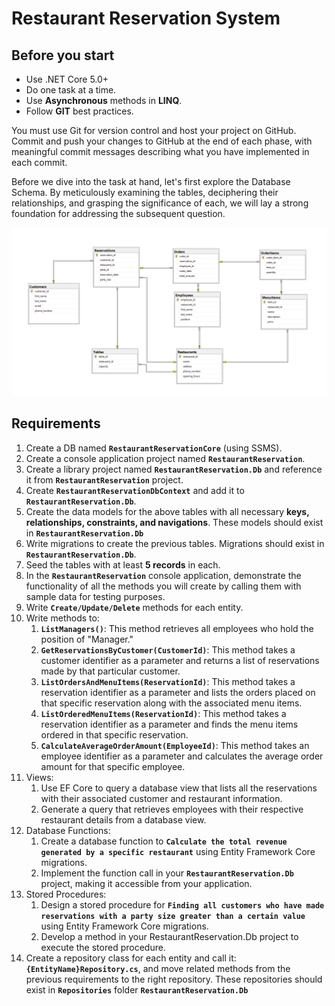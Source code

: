 # Restaurant Reservation System

## Before you start

- Use .NET Core 5.0+
- Do one task at a time.
- Use **Asynchronous** methods in **LINQ**.
- Follow **GIT** best practices.

You must use Git for version control and host your project on GitHub. Commit and push your changes to GitHub at the end
of each phase, with meaningful commit messages describing what you have implemented in each commit.

Before we dive into the task at hand, let's first explore the Database Schema. By meticulously examining the tables,
deciphering their relationships, and grasping the significance of each, we will lay a strong foundation for addressing
the subsequent question.

![DatabaseSchema](assets/InitialDatabaseSchema.png)

## Requirements

1. Create a DB named **`RestaurantReservationCore`** (using SSMS).
2. Create a console application project named **`RestaurantReservation`**.
3. Create a library project named **`RestaurantReservation.Db`** and reference it from **`RestaurantReservation`**
   project.
4. Create **`RestaurantReservationDbContext`** and add it to **`RestaurantReservation.Db`**.
5. Create the data models for the above tables with all necessary **keys, relationships, constraints, and navigations**.
   These models should exist in **`RestaurantReservation.Db`**
6. Write migrations to create the previous tables. Migrations should exist in **`RestaurantReservation.Db`**.
7. Seed the tables with at least **5 records** in each.
8. In the **`RestaurantReservation`** console application, demonstrate the functionality of all the methods you will
   create by calling them with sample data for testing purposes.
9. Write **`Create/Update/Delete`** methods for each entity.
10. Write methods to:
    1. **`ListManagers()`**: This method retrieves all employees who hold the position of "Manager."
    2. **`GetReservationsByCustomer(CustomerId)`**: This method takes a customer identifier as a parameter and returns a
       list of reservations made by that particular customer.
    3. **`ListOrdersAndMenuItems(ReservationId)`**: This method takes a reservation identifier as a parameter and lists
       the orders placed on that specific reservation along with the associated menu items.
    4. **`ListOrderedMenuItems(ReservationId)`**: This method takes a reservation identifier as a parameter and finds
       the menu items ordered in that specific reservation.
    5. **`CalculateAverageOrderAmount(EmployeeId)`**: This method takes an employee identifier as a parameter and
       calculates the average order amount for that specific employee.
11. Views:
    1. Use EF Core to query a database view that lists all the reservations with their associated customer and
       restaurant information.
    2. Generate a query that retrieves employees with their respective restaurant details from a database view.
12. Database Functions:
    1. Create a database function to **`Calculate the total revenue generated by a specific restaurant`** using Entity
       Framework Core migrations.
    2. Implement the function call in your **`RestaurantReservation.Db`** project, making it accessible from your
       application.
13. Stored Procedures:
    1. Design a stored procedure for
       **`Finding all customers who have made reservations with a party size greater than a certain value`** using Entity
       Framework Core migrations.
    2. Develop a method in your RestaurantReservation.Db project to execute the stored procedure.
14. Create a repository class for each entity and call it: **`{EntityName}Repository.cs`**, and move related methods
    from the previous requirements to the right repository. These repositories should exist in **`Repositories`**
    folder **`RestaurantReservation.Db`**
